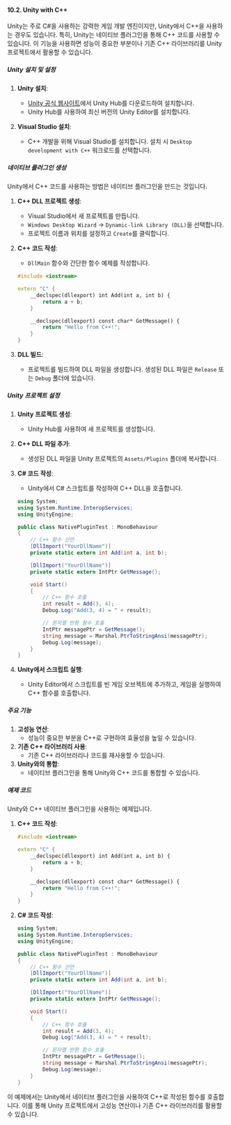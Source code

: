 #### 10.2. Unity with C++

Unity는 주로 C#을 사용하는 강력한 게임 개발 엔진이지만, Unity에서 C++을 사용하는 경우도 있습니다. 특히, Unity는 네이티브 플러그인을 통해 C++ 코드를 사용할 수 있습니다. 이 기능을 사용하면 성능이 중요한 부분이나 기존 C++ 라이브러리를 Unity 프로젝트에서 활용할 수 있습니다.

##### Unity 설치 및 설정

1. **Unity 설치**:
   - [Unity 공식 웹사이트](https://unity.com/)에서 Unity Hub를 다운로드하여 설치합니다.
   - Unity Hub를 사용하여 최신 버전의 Unity Editor를 설치합니다.

2. **Visual Studio 설치**:
   - C++ 개발을 위해 Visual Studio를 설치합니다. 설치 시 `Desktop development with C++` 워크로드를 선택합니다.

##### 네이티브 플러그인 생성

Unity에서 C++ 코드를 사용하는 방법은 네이티브 플러그인을 만드는 것입니다.

1. **C++ DLL 프로젝트 생성**:

   - Visual Studio에서 새 프로젝트를 만듭니다.
   - `Windows Desktop Wizard` -> `Dynamic-link Library (DLL)`을 선택합니다.
   - 프로젝트 이름과 위치를 설정하고 `Create`를 클릭합니다.

2. **C++ 코드 작성**:

   - `DllMain` 함수와 간단한 함수 예제를 작성합니다.

   ```cpp
   #include <iostream>

   extern "C" {
       __declspec(dllexport) int Add(int a, int b) {
           return a + b;
       }

       __declspec(dllexport) const char* GetMessage() {
           return "Hello from C++!";
       }
   }
   ```

3. **DLL 빌드**:

   - 프로젝트를 빌드하여 DLL 파일을 생성합니다. 생성된 DLL 파일은 `Release` 또는 `Debug` 폴더에 있습니다.

##### Unity 프로젝트 설정

1. **Unity 프로젝트 생성**:

   - Unity Hub를 사용하여 새 프로젝트를 생성합니다.

2. **C++ DLL 파일 추가**:

   - 생성된 DLL 파일을 Unity 프로젝트의 `Assets/Plugins` 폴더에 복사합니다.

3. **C# 코드 작성**:

   - Unity에서 C# 스크립트를 작성하여 C++ DLL을 호출합니다.

   ```csharp
   using System;
   using System.Runtime.InteropServices;
   using UnityEngine;

   public class NativePluginTest : MonoBehaviour
   {
       // C++ 함수 선언
       [DllImport("YourDllName")]
       private static extern int Add(int a, int b);

       [DllImport("YourDllName")]
       private static extern IntPtr GetMessage();

       void Start()
       {
           // C++ 함수 호출
           int result = Add(3, 4);
           Debug.Log("Add(3, 4) = " + result);

           // 문자열 반환 함수 호출
           IntPtr messagePtr = GetMessage();
           string message = Marshal.PtrToStringAnsi(messagePtr);
           Debug.Log(message);
       }
   }
   ```

4. **Unity에서 스크립트 실행**:

   - Unity Editor에서 스크립트를 빈 게임 오브젝트에 추가하고, 게임을 실행하여 C++ 함수를 호출합니다.

##### 주요 기능

1. **고성능 연산**:
   - 성능이 중요한 부분을 C++로 구현하여 효율성을 높일 수 있습니다.
2. **기존 C++ 라이브러리 사용**:
   - 기존 C++ 라이브러리나 코드를 재사용할 수 있습니다.
3. **Unity와의 통합**:
   - 네이티브 플러그인을 통해 Unity와 C++ 코드를 통합할 수 있습니다.

##### 예제 코드

Unity와 C++ 네이티브 플러그인을 사용하는 예제입니다.

1. **C++ 코드 작성**:

   ```cpp
   #include <iostream>

   extern "C" {
       __declspec(dllexport) int Add(int a, int b) {
           return a + b;
       }

       __declspec(dllexport) const char* GetMessage() {
           return "Hello from C++!";
       }
   }
   ```

2. **C# 코드 작성**:

   ```csharp
   using System;
   using System.Runtime.InteropServices;
   using UnityEngine;

   public class NativePluginTest : MonoBehaviour
   {
       // C++ 함수 선언
       [DllImport("YourDllName")]
       private static extern int Add(int a, int b);

       [DllImport("YourDllName")]
       private static extern IntPtr GetMessage();

       void Start()
       {
           // C++ 함수 호출
           int result = Add(3, 4);
           Debug.Log("Add(3, 4) = " + result);

           // 문자열 반환 함수 호출
           IntPtr messagePtr = GetMessage();
           string message = Marshal.PtrToStringAnsi(messagePtr);
           Debug.Log(message);
       }
   }
   ```

이 예제에서는 Unity에서 네이티브 플러그인을 사용하여 C++로 작성된 함수를 호출합니다. 이를 통해 Unity 프로젝트에서 고성능 연산이나 기존 C++ 라이브러리를 활용할 수 있습니다.
